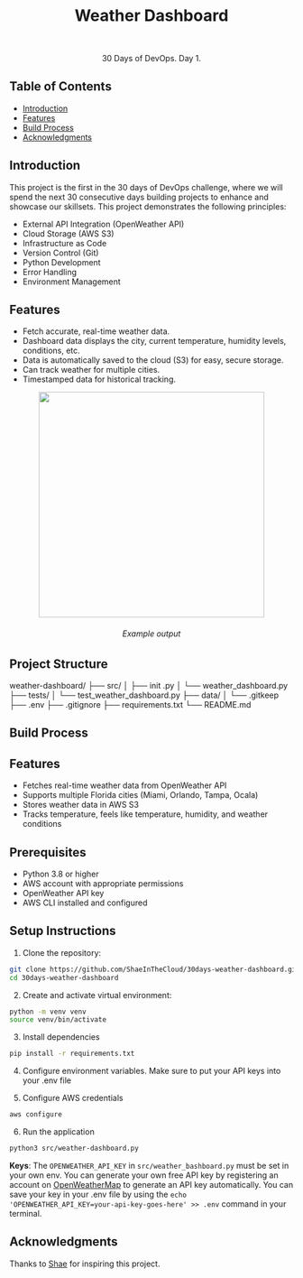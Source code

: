 <h1 align="center"> Weather Dashboard </h1> <br>

<p align="center">
  30 Days of DevOps. Day 1.
</p>


<!-- START doctoc generated TOC please keep comment here to allow auto update -->
<!-- DON'T EDIT THIS SECTION, INSTEAD RE-RUN doctoc TO UPDATE -->
## Table of Contents
- [Introduction](#introduction)
- [Features](#features)
- [Build Process](#build-process)
- [Acknowledgments](#acknowledgments)

<!-- END doctoc generated TOC please keep comment here to allow auto update -->


## Introduction
This project is the first in the 30 days of DevOps challenge, where we will spend the next 30 consecutive days building projects to enhance and showcase our skillsets. This project demonstrates the following principles:
- External API Integration (OpenWeather API)
- Cloud Storage (AWS S3)
- Infrastructure as Code
- Version Control (Git)
- Python Development
- Error Handling
- Environment Management


## Features
* Fetch accurate, real-time weather data.
* Dashboard data displays the city, current temperature, humidity levels, conditions, etc.
* Data is automatically saved to the cloud (S3) for easy, secure storage.
* Can track weather for multiple cities.
* Timestamped data for historical tracking.

<p align="center">
  <img src = "https://rodger-project-images.s3.us-east-1.amazonaws.com/Screenshot+2025-01-09+235213.png" width=400>
  <h6 align="center">Example output</h6>
</p>

## Project Structure
weather-dashboard/
├── src/
│ ├── init .py
│ └── weather_dashboard.py
├── tests/
│ └── test_weather_dashboard.py
├── data/
│ └── .gitkeep
├── .env
├── .gitignore
├── requirements.txt
└── README.md


## Build Process

## Features
- Fetches real-time weather data from OpenWeather API
- Supports multiple Florida cities (Miami, Orlando, Tampa, Ocala)
- Stores weather data in AWS S3
- Tracks temperature, feels like temperature, humidity, and weather conditions

## Prerequisites
- Python 3.8 or higher
- AWS account with appropriate permissions
- OpenWeather API key
- AWS CLI installed and configured

## Setup Instructions

1. Clone the repository:
```bash
git clone https://github.com/ShaeInTheCloud/30days-weather-dashboard.git
cd 30days-weather-dashboard
```

2. Create and activate virtual environment:
```bash
python -m venv venv
source venv/bin/activate
```

3. Install dependencies 
```bash
pip install -r requirements.txt
```

4. Configure environment variables. Make sure to put your API keys into your .env file

5. Configure AWS credentials
```bash
aws configure
```

6. Run the application
```bash
python3 src/weather-dashboard.py
```

**Keys**: The `OPENWEATHER_API_KEY` in `src/weather_bashboard.py` must be set in your own env. You can generate your own free API key by registering an account on [OpenWeatherMap](https://home.openweathermap.org/) to generate an API key automatically. You can save your key in your .env file by using the `echo 'OPENWEATHER_API_KEY=your-api-key-goes-here' >> .env` command in your terminal.


## Acknowledgments
Thanks to [Shae](https://www.github.com/ShaeInTheCloud) for inspiring this project.
